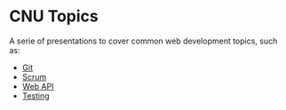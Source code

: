 # CNU Topics

A serie of presentations to cover common web development topics, such as:

- [Git](./2022-05/CNU%20Topics%20-%20Git.pdf)
- [Scrum](./2022-05/CNU%20Topics%20-%20Scrum.pdf)
- [Web API](./2022-05/CNU%20Topics%20-%20Web%20API.pdf)
- [Testing](./2022-05/CNU%20Topics%20-%20Testing.pdf)
